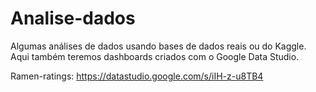 # Analise-dados
Algumas análises de dados usando bases de dados reais ou do Kaggle. Aqui também teremos dashboards criados com o Google Data Studio.

Ramen-ratings:  https://datastudio.google.com/s/iIH-z-u8TB4
